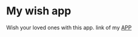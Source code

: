 # My wish app
Wish your loved ones with this app.
link of my [APP](https://prasannathapa.github.io/wish-app/)
